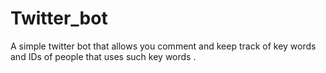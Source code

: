 # Twitter_bot
A simple twitter bot that allows you comment and keep track of key words and IDs of people that uses such key words . 

